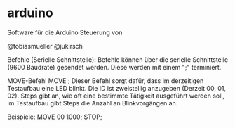 # arduino

Software für die Arduino Steuerung von

@tobiasmueller
@jukirsch


Befehle (Serielle Schnittstelle):
Befehle können über die serielle Schnittstelle (9600 Baudrate) gesendet werden. Diese werden mit einem ";" terminiert.

MOVE-Befehl 
MOVE <id> <steps>;
Dieser Befehl sorgt dafür, dass im derzeitigen Testaufbau eine LED blinkt. 
Die ID ist zweistellig anzugeben (Derzeit 00, 01, 02).
Steps gibt an, wie oft eine bestimmte Tätigkeit ausgeführt werden soll, im Testaufbau gibt Steps die Anzahl an Blinkvorgängen an.

Beispiele:
MOVE 00 1000;
STOP;